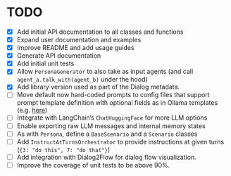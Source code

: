 # TODO

- [x] Add initial API documentation to all classes and functions
- [x] Expand user documentation and examples
- [x] Improve README and add usage guides
- [x] Generate API documentation
- [x] Add initial unit tests
- [x] Allow `PersonaGenerator` to also take as input agents (and call `agent_a.talk_with(agent_b)` under the hood)
- [x] Add library version used as part of the Dialog metadata.
- [ ] Move default now hard-coded prompts to config files that support prompt template definition with optional fields as in Ollama templates (e.g. [here](https://ollama.com/library/deepseek-r1:latest/blobs/c5ad996bda6e))
- [ ] Integrate with LangChain’s `ChatHuggingFace` for more LLM options
- [ ] Enable exporting raw LLM messages and internal memory states
- [ ] As with `Persona`, define a `BaseScenario` and a `Scenario` classes
- [ ] Add `InstructAtTurnsOrchestrator` to provide instructions at given turns (`{3: "do this", 7: "do that"}`)
- [ ] Add integration with Dialog2Flow for dialog flow visualization.
- [ ] Improve the coverage of unit tests to be above 90%.
